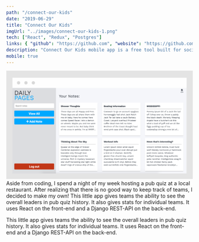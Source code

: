 ```yaml
---
path: "/connect-our-kids"
date: "2019-06-29"
title: "Connect Our Kids"
imgUrl: "../images/connect-our-kids-1.png"
tech: ["React", "Redux", "Postgres"]
links: { "github": "https://github.com", "website": "https://github.com" }
description: "Connect Our Kids mobile app is a free tool built for social workers that helps them find contact information of a foster child’s family members with the goal of placing foster children in homes with their extended family."
mobile: true
---
```


![alt text](../images/daily-pages-1.png)
Aside from coding, I spend a night of my week hosting a pub quiz at a local restaurant. After realizing that there is no good way to keep track of teams, I decided to make my own! This little app gives teams the ability to see the overall leaders in pub quiz history. It also gives stats for individual teams. It uses React on the front-end and a Django REST-API on the back-end.

This little app gives teams the ability to see the overall leaders in pub quiz history. It also gives stats for individual teams. It uses React on the front-end and a Django REST-API on the back-end.
